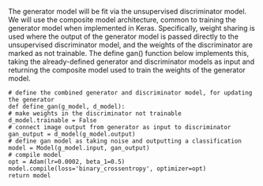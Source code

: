 
The generator model will be fit via the unsupervised discriminator model. We will use the
composite model architecture, common to training the generator model when implemented
in Keras. Specifically, weight sharing is used where the output of the generator model is
passed directly to the unsupervised discriminator model, and the weights of the discriminator
are marked as not trainable. The define gan() function below implements this, taking the
already-defined generator and discriminator models as input and returning the composite model
used to train the weights of the generator model.

```
# define the combined generator and discriminator model, for updating the generator
def define_gan(g_model, d_model):
# make weights in the discriminator not trainable
d_model.trainable = False
# connect image output from generator as input to discriminator
gan_output = d_model(g_model.output)
# define gan model as taking noise and outputting a classification
model = Model(g_model.input, gan_output)
# compile model
opt = Adam(lr=0.0002, beta_1=0.5)
model.compile(loss='binary_crossentropy', optimizer=opt)
return model
```
